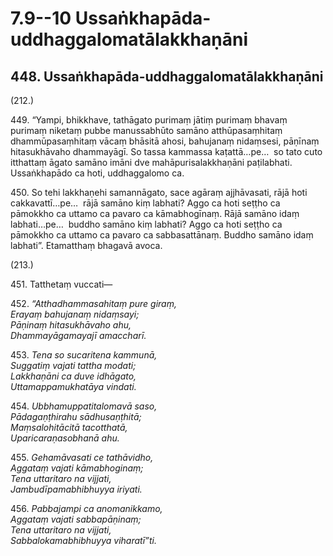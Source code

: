 

# 7.9--10 Ussaṅkhapāda-uddhaggalomatālakkhaṇāni


## 448\. Ussaṅkhapāda-uddhaggalomatālakkhaṇāni

(212.)

449\. “Yampi, bhikkhave, tathāgato purimaṃ jātiṃ purimaṃ bhavaṃ purimaṃ niketaṃ pubbe manussabhūto samāno atthūpasaṃhitaṃ dhammūpasaṃhitaṃ vācaṃ bhāsitā ahosi, bahujanaṃ nidaṃsesi, pāṇīnaṃ hitasukhāvaho dhammayāgī. So tassa kammassa kaṭattā…pe…  so tato cuto itthattaṃ āgato samāno imāni dve mahāpurisalakkhaṇāni paṭilabhati. Ussaṅkhapādo ca hoti, uddhaggalomo ca.

450\. So tehi lakkhaṇehi samannāgato, sace agāraṃ ajjhāvasati, rājā hoti cakkavattī…pe…  rājā samāno kiṃ labhati? Aggo ca hoti seṭṭho ca pāmokkho ca uttamo ca pavaro ca kāmabhogīnaṃ. Rājā samāno idaṃ labhati…pe…  buddho samāno kiṃ labhati? Aggo ca hoti seṭṭho ca pāmokkho ca uttamo ca pavaro ca sabbasattānaṃ. Buddho samāno idaṃ labhati”. Etamatthaṃ bhagavā avoca.

(213.)

451\. Tatthetaṃ vuccati—

452\. _“Atthadhammasahitaṃ pure giraṃ,_  
_Erayaṃ bahujanaṃ nidaṃsayi;_  
_Pāṇinaṃ hitasukhāvaho ahu,_  
_Dhammayāgamayajī amaccharī._  


453\. _Tena so sucaritena kammunā,_  
_Suggatiṃ vajati tattha modati;_  
_Lakkhaṇāni ca duve idhāgato,_  
_Uttamappamukhatāya vindati._  


454\. _Ubbhamuppatitalomavā saso,_  
_Pādagaṇṭhirahu sādhusaṇṭhitā;_  
_Maṃsalohitācitā tacotthatā,_  
_Uparicaraṇasobhanā ahu._  


455\. _Gehamāvasati ce tathāvidho,_  
_Aggataṃ vajati kāmabhoginaṃ;_  
_Tena uttaritaro na vijjati,_  
_Jambudīpamabhibhuyya iriyati._  


456\. _Pabbajampi ca anomanikkamo,_  
_Aggataṃ vajati sabbapāṇinaṃ;_  
_Tena uttaritaro na vijjati,_  
_Sabbalokamabhibhuyya viharatī”ti._  





